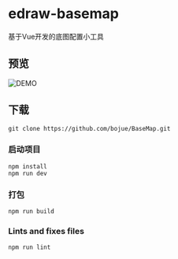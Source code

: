 # edraw-basemap

基于Vue开发的底图配置小工具

## 预览

![DEMO](./assets/demo.png)

## 下载
```
git clone https://github.com/bojue/BaseMap.git
```

### 启动项目
```
npm install
npm run dev 
```

### 打包
```
npm run build
```

### Lints and fixes files
```
npm run lint
```
